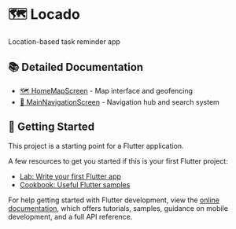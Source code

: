 # 🗺️ Locado

Location-based task reminder app

## 📚 Detailed Documentation

- [🗺️ HomeMapScreen](docs/HomeMapScreen.md) - Map interface and geofencing
- [🧭 MainNavigationScreen](docs/MainNavigationScreen.md) - Navigation hub and search system

## 🚀 Getting Started

This project is a starting point for a Flutter application.

A few resources to get you started if this is your first Flutter project:

* [Lab: Write your first Flutter app](https://docs.flutter.dev/get-started/codelab)
* [Cookbook: Useful Flutter samples](https://docs.flutter.dev/cookbook)

For help getting started with Flutter development, view the
[online documentation](https://docs.flutter.dev/), which offers tutorials,
samples, guidance on mobile development, and a full API reference.